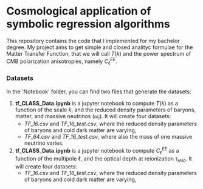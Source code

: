 # Cosmological application of symbolic regression algorithms 
This repository contains the code that I implemented for my bachelor degree. My project aims to get simple and closed analityc formulae for the Matter Transfer Function, that we will call $T(k)$ and the power spectrum of CMB polarization anisotropies, namely $C_{\ell}^{EE}$.

### Datasets 
In the 'Notebook' folder, you can find two files that generate the datasets:
1. **tf_CLASS_Data.ipynb** is a jupyter notebook to compute $T(k)$ as a function of the scale $k$, and the reduced density parameters of baryons, matter, and massive neutrinos ($\omega_i$). It will create four datasets:
   - *TF_16.csv* and *TF_16_test.csv*, where the reduced density parameters of baryons and cold dark matter are varying,
   - *TF_64.csv* and *TF_16_test.csv*, where also the mass of one massive neutrino varies.
2. **tf_CLASS_Data.ipynb** is a jupyter notebook to compute $C_{\ell}^{EE}$ as a function of the multipole $\ell$, and the optical depth at reionization $\tau_{reio}$. It will create four datasets:
   - *TF_16.csv* and *TF_16_test.csv*, where the reduced density parameters of baryons and cold dark matter are varying,
    





